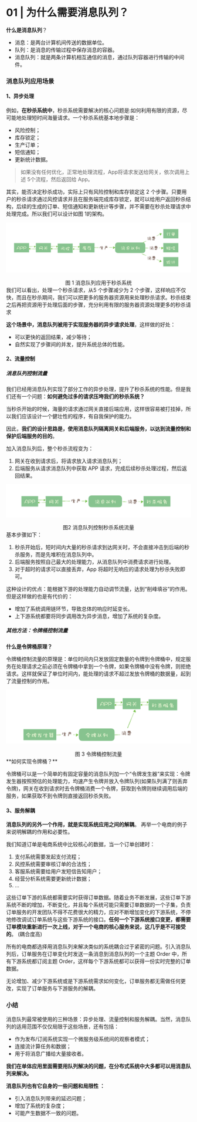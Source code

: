 # 01 | 为什么需要消息队列？

**什么是消息队列**？

- 消息：是两台计算机间传送的数据单位。
- 队列：是消息的传输过程中保存消息的容器。 
- 消息队列：就是两条计算机相互通信的消息，通过队列容器进行传输的中间件。

### 消息队列应用场景

#### 1、异步处理

例如，**在秒杀系统中**，秒杀系统需要解决的核心问题是:如何利用有限的资源，尽可能地处理短时间海量请求。一个秒杀系统基本地步骤是：

- 风险控制；
- 库存锁定；
- 生产订单；
- 短信通知；
- 更新统计数据。

> 如果没有任何优化，正常地处理流程，App将请求发送给网关，依次调用上述 5个流程，然后返回给 App。

其实，能否决定秒杀成功，实际上只有风险控制和库存锁定这 2 个步骤。只要用户的秒杀请求通过风控请求并且在服务端完成库存锁定，就可以给用户返回秒杀结构，后续的生成的订单、短信通知和更新统计等步骤，并不需要在秒杀处理请求中处理完成。所以我们可以设计如图 1的架构。

![](../images/mq_master/mq-master-01-01.png)

<center>图 1 消息队列应用于秒杀系统</center>
我们可以看出，处理一个秒杀请求，从5 个步骤减少为 2 个步骤，这样响应不仅快，而且在秒杀期间，我们可以把更多的服务器资源用来处理秒杀请求。秒杀结束之后再把资源用于处理后面的步骤，充分利用有限的服务器资源处理更多的秒杀请求

**这个场景中，消息队列被用于实现服务器的异步请求处理**，这样做的好处：

- 可以更快的返回结果，减少等待；
- 自然实现了步骤间的并发，提升系统总体的性能。

#### 2、流量控制

##### 消息队列控制流量

我们已经用消息队列实现了部分工作的异步处理，提升了秒杀系统的性能。但是我们还有一个问题：**如何避免过多的请求压垮我们的秒杀系统？**

当秒杀开始的时候，海量的请求通过网关直接后端应用，这样很容易被打挂掉，所以我们应该设计一个健壮性的程序，有自我保护的能力。

因此，**我们的设计思路是，使用消息队列隔离网关和后端服务，以达到流量控制和保护后端服务的目的**。

加入消息队列后，整个秒杀流程变为：

1. 网关在收到请求后，将请求放入请求消息队列；
2. 后端服务从请求消息队列中获取 APP 请求，完成后续秒杀处理过程，然后返回结果。

  ![](../images/mq_master/mq-master-01-02.png)

<center>图2 消息队列控制秒杀系统流量</center>
基本步骤如下：

1. 秒杀开始后，短时间内大量的秒杀请求到达网关时，不会直接冲击到后端的秒杀服务，而是先堆积在消息队列中。
2. 后端服务按照自己最大的处理能力，从消息队列中消费请求进行处理。
3. 对于超时的请求可以直接丢弃，App 将超时无响应的请求处理为秒杀失败即可。

这种设计的优点：能根据下游的处理能力自动调节流量，达到“削峰填谷”的作用。但是这样做的也是有代价的：

- 增加了系统调用链环节，导致总体的响应时延变长。
- 上下游系统都要将同步调用改为异步消息，增加了系统的复杂度。

##### 其他方法：令牌桶控制流量

**什么是令牌桶原理？**

令牌桶控制流量的原理是：单位时间内只发放固定数量的令牌到令牌桶中，规定服务在处理请求之前必须在令牌桶中拿到一个令牌，如果令牌桶中没有令牌，则拒绝请求。这样就保证了单位时间内，能处理的请求不超过发放令牌桶的数据量，起到了流量控制的作用。

![](../images/mq_master/mq-master-01-03.png)

<center>图 3 令牌桶控制流量</center>
**如何实现令牌桶？**

令牌桶可以是一个简单的有固定容量的消息队列加一个“令牌发生器”来实现：令牌发生器按照预估的处理能力，均速产生令牌并放入令牌队列(如果队列满了则丢弃令牌)，网关在收到请求时去令牌桶消费一个令牌，获取到令牌则继续调用后端的服务，如果获取不到令牌则直接返回秒杀失败。

#### 3、服务解耦

**消息队列的另外一个作用，就是实现系统应用之间的解耦**。 再举一个电商的例子来说明解耦的作用和必要性。 

我们知道订单是电商系统中比较核心的数据，当一个订单创建时：

1. 支付系统需要发起支付流程；
2. 风控系统需要审核订单的合法性；
3. 客服系统需要给用户发短信告知用户；
4. 经营分析系统需要更新统计数据；
5. ...

这些订单下游的系统都需要实时获得订单数据。随着业务不断发展，这些订单下游系统不断的增加，不断变化，并且每个系统可能只需要订单数据的一个子集，负责订单服务的开发团队不得不花费很大的精力，应对不断增加变化的下游系统，不停地修改调试订单系统与这些下游系统的接口。**任何一个下游系统接口变更，都需要订单模块重新进行一次上线，对于一个电商的核心服务来说，这几乎是不可接受的**。 (耦合度高)

所有的电商都选择用消息队列来解决类似的系统耦合过于紧密的问题。引入消息队列后，订单服务在订单变化时发送一条消息到消息队列的一个主题 Order 中，所有下游系统都订阅主题 Order，这样每个下游系统都可以获得一份实时完整的订单数据。 

无论增加、减少下游系统或是下游系统需求如何变化，订单服务都无需做任何更改，实现了订单服务与下游服务的解耦。

### 小结

消息队列最常被使用的三种场景：异步处理、流量控制和服务解耦。当然，消息队列的适用范围不仅仅局限于这些场景，还有包括： 

- 作为发布/订阅系统实现一个微服务级系统间的观察者模式；
- 连接流计算任务和数据；
- 用于将消息广播给大量接收者。

**我们在单体应用里面需要用队列解决的问题，在分布式系统中大多都可以用消息队列来解决。** 

**消息队列也有它自身的一些问题和局限性 ：**

- 引入消息队列带来的延迟问题；
- 增加了系统的复杂度；
- 可能产生数据不一致的问题。